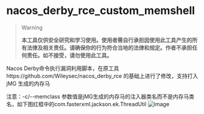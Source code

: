 # nacos_derby_rce_custom_memshell
>Warning
>
>**本工具仅供安全研究和学习使用。使用者需自行承担因使用此工具产生的所有法律及相关责任。请确保你的行为符合当地的法律和规定。作者不承担任何责任。如不接受，请勿使用此工具。**

Nacos Derby命令执行漏洞利用脚本，在原工具https://github.com/Wileysec/nacos_derby_rce
的基础上进行了修改，支持打入 jMG 生成的内存马

注意：-c/--memclass 参数值是jMG生成的内存马的注入器类名而不是内存马类名，如下图红框中的com.fasterxml.jackson.ek.ThreadUtil
![image](https://github.com/user-attachments/assets/b64b60d5-4ded-46cb-a24d-e34c7581c86c)
